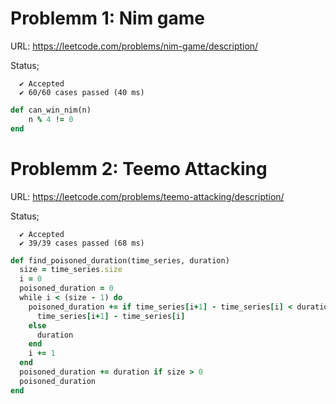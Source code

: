 # Problemm 1: Nim game

URL: https://leetcode.com/problems/nim-game/description/

Status;
```
  ✔ Accepted
  ✔ 60/60 cases passed (40 ms)
```

```ruby
def can_win_nim(n)
    n % 4 != 0
end
```

# Problemm 2: Teemo Attacking

URL: https://leetcode.com/problems/teemo-attacking/description/

Status;
```
  ✔ Accepted
  ✔ 39/39 cases passed (68 ms)
```

```ruby
def find_poisoned_duration(time_series, duration)
  size = time_series.size
  i = 0
  poisoned_duration = 0
  while i < (size - 1) do
    poisoned_duration += if time_series[i+1] - time_series[i] < duration
      time_series[i+1] - time_series[i]
    else
      duration
    end
    i += 1
  end
  poisoned_duration += duration if size > 0
  poisoned_duration
end
```

